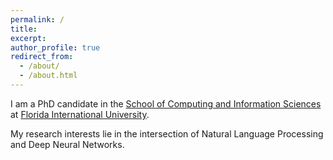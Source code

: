 ```yaml
---
permalink: /
title:
excerpt:
author_profile: true
redirect_from: 
  - /about/
  - /about.html
---
```


I am a PhD candidate in the [School of Computing and 
Information Sciences](https://www.cis.fiu.edu) at [Florida International University](https://www.fiu.edu/).

My research interests lie in the intersection of Natural Language Processing and Deep Neural Networks.

<!-- Get the latest version of my CV [[here]](https://shekoofehmokhtari.github.io/files/CV-2019-01.pdf). -->